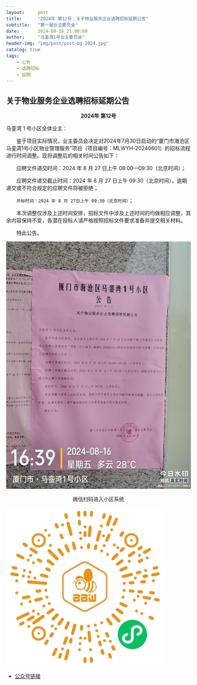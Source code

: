 ```yaml
---
layout:     post
title:      "2024年 第12号：关于物业服务企业选聘招标延期公告"
subtitle:   "第一届业主委员会"
date:       2024-08-16 21:00:00
author:     "马銮湾1号业主委员会"
header-img: "img/post/post-bg-2024.jpg"
catalog: true
tags:
    - 公告
    - 选聘招标
    - 延期
---
```




## 关于物业服务企业选聘招标延期公告

<center><strong>2024年 第12号</strong></center>

马銮湾 1 号小区全体业主：

&emsp;&emsp;鉴于项目实际情况，业主委员会决定对2024年7月30日启动的“厦门市海沧区马銮湾1号小区物业管理服务”项目（项目编号：MLWYH-20240601）的招标流程进行时间调整。现将调整后的相关时间公告如下：

&emsp;&emsp;应聘文件递交时间：2024 年 8 月 27 日上午 08:00—09:30（北京时间）；

&emsp;&emsp;应聘文件递交截止时间：2024 年 8 月 27 日上午 09:30（北京时间），逾期递交或不符合规定的应聘文件将被拒绝；

&emsp;&emsp;`开标时间：2024 年 8 月 27日上午 09:30（北京时间）`；

&emsp;&emsp;本次调整仅涉及上述时间安排，招标文件中涉及上述时间的均做相应调整，其余内容保持不变，各潜在投标人请严格按照招标文件要求准备并提交相关材料。

&emsp;&emsp;特此公告。

![](\img\in-post\2024-8-16-公告实景.jpg)


<center>微信扫码进入小区系统</center>

![](\img\in-post\蜂窝智家.jpg)


- [公众号链接](https://mp.weixin.qq.com/s/ZXM9OO8OcscaP1vlN2TCPg)

